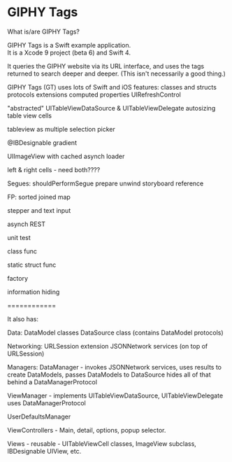 #  GIPHY Tags

What is/are GIPHY Tags?

GIPHY Tags is a Swift example application.  
It is a Xcode 9 project (beta 6) and Swift 4.  

It queries the GIPHY website via its URL interface, and uses the tags returned to search deeper and deeper.  (This isn't necessarily a good thing.)

GIPHY Tags (GT) uses lots of Swift and iOS features:
classes and structs
protocols
extensions
computed properties
UIRefreshControl


"abstracted" UITableViewDataSource & UITableViewDelegate
autosizing table view cells

tableview as multiple selection picker

@IBDesignable
gradient

UIImageView with cached asynch loader

left & right cells - need both????

Segues:
shouldPerformSegue
prepare
unwind
storyboard reference


FP:
sorted
joined
map

stepper and text input

asynch REST

unit test

class func

static struct func

factory

information hiding

============

It also has:

Data:
DataModel classes
DataSource class (contains DataModel protocols)

Networking:
URLSession extension
JSONNetwork services (on top of URLSession)

Managers:
DataManager -
invokes JSONNetwork services,
uses results to create DataModels,
passes DataModels to DataSource
hides all of that behind a DataManagerProtocol

ViewManager - implements UITableViewDataSource, UITableViewDelegate
uses DataManagerProtocol

UserDefaultsManager

ViewControllers - Main, detail, options, popup selector.

Views - reusable - UITableViewCell classes, ImageView subclass, IBDesignable UIView, etc.


